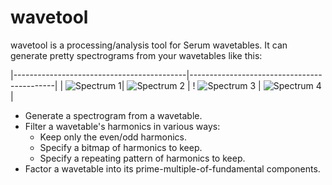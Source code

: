 # wavetool

wavetool is a processing/analysis tool for Serum wavetables. It can generate
pretty spectrograms from your wavetables like this:

|-------------------------------------------|--------------------------------------------|
| ![Spectrum 1](/docs/images/spectrum_1.png)| ![Spectrum 2](/docs/images/spectrum_2.png) |
! ![Spectrum 3](/docs/images/spectrum_3.png) | ![Spectrum 4](/docs/images/spectrum_4.png) |

- Generate a spectrogram from a wavetable.
- Filter a wavetable's harmonics in various ways:
    - Keep only the even/odd harmonics.
    - Specify a bitmap of harmonics to keep.
    - Specify a repeating pattern of harmonics to keep.
- Factor a wavetable into its prime-multiple-of-fundamental components.

